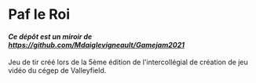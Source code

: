 # Paf le Roi
#### ***Ce dépôt est un miroir de https://github.com/Mdaiglevigneault/Gamejam2021***

Jeu de tir créé lors de la 5ème édition de l'intercollégial de création de jeu vidéo du cégep de Valleyfield.
